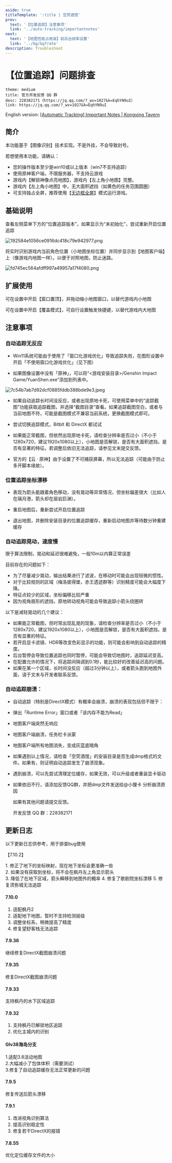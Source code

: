 ```yaml
---
aside: true
titleTemplate: ':title | 空荧酒馆'
prev:
  text: '【位置追踪】注意事项'
  link: '../auto-tracking/importantnotes'
next:
  text: '【地图性能占用高】前后台帧率设置'
  link: '../bg/bgfrate'
description: Troubleshoot
---
```


[文：位置追踪问题排查.docx]: # '以下为“问题排查”内容'

# 【位置追踪】问题排查

```card
theme: medium
title: 官方开发反馈 QQ 群
desc: 228382171（https://jq.qq.com/?_wv=1027&k=EqhYN9uI）
link: https://jq.qq.com/?_wv=1027&k=EqhYN9uI
```

English version: [\[Automatic Tracking\] Important Notes | Kongying Tavern](http://yuanshen.site/docs/en/manual/guide/auto-tracking/importantnotes)

## 简介

本功能基于【图像识别】技术实现。不是外挂，不会导致封号。

若想使用本功能，请确认：

- 您的操作版本至少是win10或以上版本（win7不支持追踪）
- 使用原神客户端，不限服务器，不支持云游戏
- 游戏内【解锁神像点亮地图】，游戏内【左上角小地图】完整。
- 游戏内【左上角小地图】中，无大面积遮挡（如黄色的任务范围圆圈）
- 可支持独占全屏，推荐使用【[无边框全屏](http://support.qq.com/products/321980/faqs/97887)】模式运行游戏。

## 基础说明

查看左侧菜单下方的“位置追踪版本”，如果显示为“未初始化”，尝试重新开启位置追踪

![192584e1056ce0916dc418c79e942977.png](https://txc.gtimg.com/data/321980/2023/0825/192584e1056ce0916dc418c79e942977.png)

将实时识别游戏内当前角色位置（小地图坐标位置）并同步显示到【地图客户端】上（像游戏内地图一样）。以便于对照地图，防止迷路。

![fd745ec564afdff997a49957a17f4080.png](https://txc.gtimg.com/data/321980/2021/0611/fd745ec564afdff997a49957a17f4080.png)

## 扩展使用

可在设置中开启【窗口置顶】，并拖动缩小地图窗口，以替代游戏内小地图

可在设置中开启【覆盖模式】，可自行设置触发快捷键，以替代游戏内大地图

## 注意事项

### 自动追踪无反应

- Win11系统可能由于使用了「窗口化游戏优化」导致追踪失败，在图形设置中开启「不使用窗口化游戏优化」（见下图）

- 如果图像设置中没有「原神」，可以将“<游戏安装目录>/Genshin Impact Game/YuanShen.exe”添加到列表中。

![7c54b7ab7d92dcf0885fddb388bde9e3.jpeg](https://txc.gtimg.com/data/321980/2023/0225/7c54b7ab7d92dcf0885fddb388bde9e3.jpeg)

- 如果自动追踪长时间没反应，或者出现原地卡死，可使用菜单中的“追踪截图”功能获取追踪截图，并选择“截图目录”查看。如果追踪截图空白，或者与当前地图不符，可能是截图模式不兼容当前系统，更换截图模式即可。

- 尝试切换追踪模式，Bitblt 和 DirectX 都试试

- 如果能正常截图，但依然出现原地卡死，请检查分辨率是否过小（不小于1280x720，建议1920x1080以上），小地图是否解锁，是否有大面积遮挡，是否有显著的特征。若调整后依旧无法追踪，请参见文末提交反馈。
- 官方的【云 · 原神】由于设置了不可捕获屏幕，所以无法追踪（可能由于防止多开脚本缘故）。

### 位置追踪坐标漂移

- 表现为箭头能跟着角色移动，没有晃动等异常情况，但坐标偏差很大（比如人在璃月港，箭头却在层岩巨渊）。
- 重启地图后，重新尝试开启位置追踪

- 退出地图，并删除安装目录的位置追踪缓存，重新启动地图并等待数分钟重建缓存

### 自动追踪晃动，速度慢

限于算法限制，晃动和延迟很难避免，一般10m以内算正常误差

目前存在的问题如下：

- 为了尽量减少晃动，输出结果进行了滤波，在移动时可能会出现轻微的惯性。
- 对于比较规则的区域（梅洛彼得堡，赤王遗迹群等）识别精度可能会大幅度下降。
- 特征点较少的区域，坐标偏移比较严重
- 因为视角扇形的遮挡，原地转动视角可能会导致追踪小箭头绕圈转

以下是减轻晃动的几个建议：

- 如果能正常截图，但时常出现乱晃的现象，请检查分辨率是否过小（不小于1280x720，建议1920x1080以上），小地图是否解锁，是否有大面积遮挡，是否有显著的特征。
- 若开启显卡滤镜、HDR等改变色彩显示的功能，则可能会影响到自动追踪的精度。
- 后台暂停会导致位置追踪也同时暂停，可能会导致切地图时，追踪延迟变高。
- 在配置允许的情况下，将追踪间隔调到0.1秒，能比较好的改善延迟高的问题。
- 如果在某一个区域，长时间没反应（超过3分钟以上），或者箭头跑到地图外面，请于文末与开发者联系反馈。

### 自动追踪崩溃：

- 自动追踪（特别是DirectX模式）有概率会崩溃，崩溃的表现包括但不限于：

- 弹出「Runtime Error」窗口或者「该内存不能为Read」
- 地图客户端突然无响应
- 地图客户端崩溃，任务栏卡派蒙
- 地图客户端所有地图消失，变成灰蓝底暗角

- 如果遇到以上情况，请检查「空荧酒馆」的安装目录是否生成dmp格式的文件。如果有，则证明自动追踪发生了崩溃现象。
- 遇到崩溃，可以先尝试清理定位缓存，如果无效，可以升级或者重装显卡驱动
- 如果依旧不行，请添加反馈QQ群，并把dmp文件发送给@小狸卡 分析崩溃原因

  如果有其他问题请提交反馈。

  开发反馈 QQ 群：228382171

## 更新日志

以下更新日志供参考，用于排查bug使用

【7.10.2】

1\. 修正了地下的坐标映射，现在地下坐标会更准确一些  
2\. 如果没有获取到坐标，将不会在枫丹左上角显示箭头  
3\. 降低了在地下区域，箭头瞬移到地图外的概率
4. 修复了歌剧院坐标漂移
5. 修复须弥城无法追踪

#### 7.10.0

1. 适配枫丹2
2. 适配地下地图，暂时不支持检测层级
3. 调整坐标系，稍微提高了精度
4. 修复望舒客栈无法追踪

#### 7.9.36

继续修复DirectX截图崩溃问题

#### 7.9.35

修复DirectX截图崩溃问题

#### 7.9.33

支持枫丹的水下区域追踪

#### 7.9.32

1. 支持枫丹已解锁地区追踪
2. 优化主城内的识别

#### GIv38海岛分支

1.适配3.8活动地图  
2.大幅减小了包体体积（需要测试）  
3.修复了自动追踪缓存无法正常更新的问题

#### 7.9.5

修复传送后箭头漂移

#### 7.9.1

1. 改进视角识别算法
2. 提高识别稳定性
3. 修复若干DirectX的报错

#### 7.8.55

优化定位缓存文件的大小
